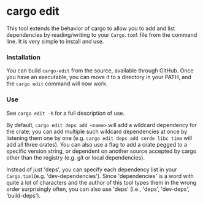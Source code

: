 # cargo edit

This tool extends the behavior of cargo to allow you to add and list dependencies by reading/writing to your `Cargo.toml` file from the command line. It is very simple to install and use.

### Installation

You can build `cargo-edit` from the source, available through GitHub. Once you have an executable, you can move it to a directory in your PATH, and the `cargo edit` command will now work.

### Use

See `cargo edit -h` for a full description of use.

By default, `cargo edit deps add <name>` will add a wildcard dependency for the crate; you can add multiple such wildcard dependencies at once by listening them one by one (e.g. `cargo edit deps add serde libc time` will add all three crates). You can also use a flag to add a crate pegged to a specific version string, or dependent on another source accepted by cargo other than the registry (e.g. git or local dependencies).

Instead of just 'deps', you can specify each dependency list in your `Cargo.toml`(e.g. 'dev-dependencies'). Since 'dependencies' is a word with quite a lot of characters and the author of this tool types them in the wrong order surprisingly often, you can also use 'deps' (i.e., 'deps', 'dev-deps', 'build-deps').
